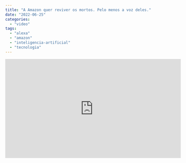 ```yaml
---
title: "A Amazon quer reviver os mortos. Pelo menos a voz deles."
date: "2022-06-25"
categories: 
  - "video"
tags: 
  - "alexa"
  - "amazon"
  - "inteligencia-artificial"
  - "tecnologia"
---
```


<iframe width="560" height="315" src="https://www.youtube.com/embed/dQxeJS2J3M4" title="YouTube video player" frameborder="0" allow="accelerometer; autoplay; clipboard-write; encrypted-media; gyroscope; picture-in-picture" allowfullscreen></iframe>
